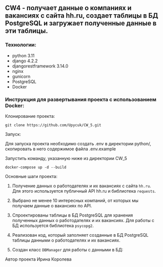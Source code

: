 ## CW4 - получает данные о компаниях и вакансиях с сайта hh.ru, создает таблицы в БД PostgreSQL и загружает полученные данные в эти таблицы.

### Технологии:
- python 3.11
- django 4.2.2
- djangorestframework 3.14.0
- nginx
- gunicorn
- PostgreSQL
- Docker

### Инструкция для развертывания проекта с использованием Docker:

Клонирование проекта:
```
git clone https://github.com/Upycuk/CW_5.git
```
Запуск:

Для запуска проекта необходимо создать .env в директории python/,
скопировать в него содержимое файла  .env.example

Запустить команду, указанную ниже из директории CW_5
```
docker-compose up -d --build
```

Основные шаги проекта:

1. Получение данных о работодателях и их вакансиях с сайта ```hh.ru```.
Для этого используется публичный API hh.ru и библиотека 
```requests```.

2. Выбрано не менее 10 интересных компаний, от которых мы получаем данные о вакансиях по API.

3. Спроектированы таблицы в БД PostgreSQL для хранения полученных данных о работодателях и их вакансиях.
Для работы с БД используется библиотека 
```psycopg2```.

4. Реализован код, который заполняет созданные в БД PostgreSQL таблицы данными о работодателях и их вакансиях.
5. Создан класс ```DBManager``` для работы с данными в БД:


Автор проекта Ирина Королева
